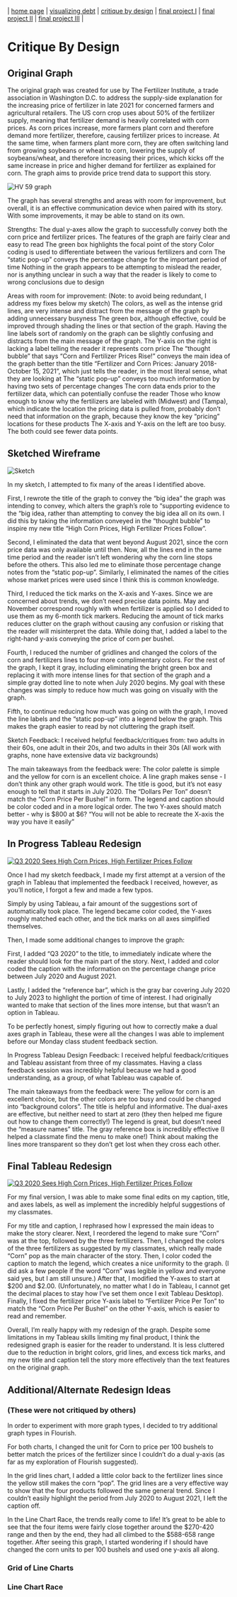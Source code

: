 | [home page](https://mvroomen.github.io/portfolio/) | [visualizing debt](visualizing-government-debt) | [critique by design](critique-by-design) | [final project I](final-project-part-one) | [final project II](final-project-part-two) | [final project III](final-project-part-three) |

# Critique By Design

## Original Graph

The original graph was created for use by The Fertilizer Institute, a trade association in Washington D.C. to address the supply-side explanation for the increasing price of fertilizer in late 2021 for concerned farmers and agricultural retailers.  The US corn crop uses about 50% of the fertilizer supply, meaning that fertilizer demand is heavily correlated with corn prices.  As corn prices increase, more farmers plant corn and therefore demand more fertilizer, therefore, causing fertilizer prices to increase.  At the same time, when farmers plant more corn, they are often switching land from growing soybeans or wheat to corn, lowering the supply of soybeans/wheat, and therefore increasing their prices, which kicks off the same increase in price and higher demand for fertilizer as explained for corn.  The graph aims to provide price trend data to support this story.

![HV 59 graph](https://user-images.githubusercontent.com/123427692/216985221-0fd15825-5856-4e0d-95d4-864496dc703c.png)

The graph has several strengths and areas with room for improvement, but overall, it is an effective communication device when paired with its story.  With some improvements, it may be able to stand on its own.

Strengths:
The dual y-axes allow the graph to successfully convey both the corn price and fertilizer prices.
The features of the graph are fairly clear and easy to read
The green box highlights the focal point of the story
Color coding is used to differentiate between the various fertilizers and corn
The “static pop-up” conveys the percentage change for the important period of time
Nothing in the graph appears to be attempting to mislead the reader, nor is anything unclear in such a way that the reader is likely to come to wrong conclusions due to design

Areas with room for improvement:
(Note: to avoid being redundant, I address my fixes below my sketch)
The colors, as well as the intense grid lines, are very intense and distract from the message of the graph by adding unnecessary busyness
The green box, although effective, could be improved through shading the lines or that section of the graph.
Having the line labels sort of randomly on the graph can be slightly confusing and distracts from the main message of the graph.
The Y-axis on the right is lacking a label telling the reader it represents corn price
The “thought bubble” that says “Corn and Fertilizer Prices Rise!” conveys the main idea of the graph better than the title “Fertilizer and Corn Prices: January 2018-October 15, 2021”, which just tells the reader, in the most literal sense, what they are looking at
The “static pop-up” conveys too much information by having two sets of percentage changes
The corn data ends prior to the fertilizer data, which can potentially confuse the reader
Those who know enough to know why the fertilizers are labeled with (Midwest) and (Tampa), which indicate the location the pricing data is pulled from, probably don’t need that information on the graph, because they know the key “pricing” locations for these products
The X-axis and Y-axis on the left are too busy.  The both could see fewer data points.

## Sketched Wireframe
![Sketch](https://user-images.githubusercontent.com/123427692/217418937-2ee87a59-6439-49ae-9e9e-6ca89346ef2a.jpg)

In my sketch, I attempted to fix many of the areas I identified above.  

First, I rewrote the title of the graph to convey the “big idea” the graph was intending to convey, which alters the graph’s role to “supporting evidence to the “big idea, rather than attempting to convey the big idea all on its own.  I did this by taking the information conveyed in the “thought bubble” to inspire my new title “High Corn Prices, High Fertilizer Prices Follow”.

Second, I eliminated the data that went beyond August 2021, since the corn price data was only available until then.  Now, all the lines end in the same time period and the reader isn’t left wondering why the corn line stops before the others.  This also led me to eliminate those percentage change notes from the “static pop-up”.  Similarly, I eliminated the names of the cities whose market prices were used since I think this is common knowledge.

Third, I reduced the tick marks on the X-axis and Y-axes.  Since we are concerned about trends, we don’t need precise data points.  May and November correspond roughly with when fertilizer is applied so I decided to use them as my 6-month tick markers.  Reducing the amount of tick marks reduces clutter on the graph without causing any confusion or risking that the reader will misinterpret the data.  While doing that, I added a label to the right-hand y-axis conveying the price of corn per bushel.

Fourth, I reduced the number of gridlines and changed the colors of the corn and fertilizers lines to four more complimentary colors.  For the rest of the graph, I kept it gray, including eliminating the bright green box and replacing it with more intense lines for that section of the graph and a simple gray dotted line to note when July 2020 begins.  My goal with these changes was simply to reduce how much was going on visually with the graph.

Fifth, to continue reducing how much was going on with the graph, I moved the line labels and the “static pop-up”  into a legend below the graph.  This makes the graph easier to read by not cluttering the graph itself.

Sketch Feedback:
I received helpful feedback/critiques from: two adults in their 60s, one adult in their 20s, and two adults in their 30s  (All work with graphs, none have extensive data viz backgrounds)

The main takeaways from the feedback were:
The color palette is simple and the yellow for corn is an excellent choice.
A line graph makes sense - I don’t think any other graph would work.
The title is good, but it’s not easy enough to tell that it starts in July 2020.
The “Dollars Per Ton” doesn’t match the “Corn Price Per Bushel” in form.
The legend and caption should be color coded and in a more logical order.
The two Y-axes should match better - why is $800 at $6?
“You will not be able to recreate the X-axis the way you have it easily”

## In Progress Tableau Redesign
<div class='tableauPlaceholder' id='viz1675690325588' style='position: relative'><noscript><a href='#'><img alt='Q3 2020 Sees High Corn Prices, High Fertilizer Prices Follow ' src='https:&#47;&#47;public.tableau.com&#47;static&#47;images&#47;In&#47;Inprogress-CritiquebyDesignGraph&#47;Sheet1&#47;1_rss.png' style='border: none' /></a></noscript><object class='tableauViz'  style='display:none;'><param name='host_url' value='https%3A%2F%2Fpublic.tableau.com%2F' /> <param name='embed_code_version' value='3' /> <param name='site_root' value='' /><param name='name' value='Inprogress-CritiquebyDesignGraph&#47;Sheet1' /><param name='tabs' value='no' /><param name='toolbar' value='yes' /><param name='static_image' value='https:&#47;&#47;public.tableau.com&#47;static&#47;images&#47;In&#47;Inprogress-CritiquebyDesignGraph&#47;Sheet1&#47;1.png' /> <param name='animate_transition' value='yes' /><param name='display_static_image' value='yes' /><param name='display_spinner' value='yes' /><param name='display_overlay' value='yes' /><param name='display_count' value='yes' /><param name='language' value='en-US' /><param name='filter' value='publish=yes' /></object></div>                
<script type='text/javascript'>                    
  var divElement = document.getElementById('viz1675690325588');                    
  var vizElement = divElement.getElementsByTagName('object')[0];                    
  vizElement.style.width='100%';vizElement.style.height=(divElement.offsetWidth*0.75)+'px';                    
  var scriptElement = document.createElement('script');                    
  scriptElement.src = 'https://public.tableau.com/javascripts/api/viz_v1.js';                    
  vizElement.parentNode.insertBefore(scriptElement, vizElement);                
</script>

Once I had my sketch feedback, I made my first attempt at a version of the graph in Tableau that implemented the feedback I received, however, as you’ll notice, I forgot a few and made a few typos.

Simply by using Tableau, a fair amount of the suggestions sort of automatically took place.  The legend became color coded, the Y-axes roughly matched each other, and the tick marks on all axes simplified themselves.

Then, I made some additional changes to improve the graph:

First, I added “Q3 2020” to the title, to immediately indicate where the reader should look for the main part of the story.  Next, I added and color coded the caption with the information on the percentage change price between July 2020 and August 2021.

Lastly, I added the “reference bar”, which is the gray bar covering July 2020 to July 2023 to highlight the portion of time of interest.  I had originally wanted to make that section of the lines more intense, but that wasn’t an option in Tableau.

To be perfectly honest, simply figuring out how to correctly make a dual axes graph in Tableau, these were all the changes I was able to implement before our Monday class student feedback section.

In Progress Tableau Design Feedback:
I received helpful feedback/critiques and Tableau assistant from three of my classmates.  Having a class feedback session was incredibly helpful because we had a good understanding, as a group, of what Tableau was capable of.

The main takeaways from the feedback were:
The yellow for corn is an excellent choice, but the other colors are too busy and could be changed into “background colors”.
The title is helpful and informative.
The dual-axes are effective, but neither need to start at zero (they then helped me figure out how to change them correctly!)
The legend is great, but doesn’t need the “measure names” title.
The gray reference box is incredibly effective (I helped a classmate find the menu to make one!)
Think about making the lines more transparent so they don’t get lost when they cross each other.

## Final Tableau Redesign
<div class='tableauPlaceholder' id='viz1675826340324' style='position: relative'><noscript><a href='#'><img alt='Q3 2020 Sees High Corn Prices, High Fertilizer Prices Follow ' src='https:&#47;&#47;public.tableau.com&#47;static&#47;images&#47;Fi&#47;Final-CritiquebyDesignGraph&#47;Sheet1&#47;1_rss.png' style='border: none' /></a></noscript><object class='tableauViz'  style='display:none;'><param name='host_url' value='https%3A%2F%2Fpublic.tableau.com%2F' /> <param name='embed_code_version' value='3' /> <param name='site_root' value='' /><param name='name' value='Final-CritiquebyDesignGraph&#47;Sheet1' /><param name='tabs' value='no' /><param name='toolbar' value='yes' /><param name='static_image' value='https:&#47;&#47;public.tableau.com&#47;static&#47;images&#47;Fi&#47;Final-CritiquebyDesignGraph&#47;Sheet1&#47;1.png' /> <param name='animate_transition' value='yes' /><param name='display_static_image' value='yes' /><param name='display_spinner' value='yes' /><param name='display_overlay' value='yes' /><param name='display_count' value='yes' /><param name='language' value='en-US' /><param name='filter' value='publish=yes' /></object></div>                
<script type='text/javascript'>                    
  var divElement = document.getElementById('viz1675826340324');                    
  var vizElement = divElement.getElementsByTagName('object')[0];                    
  vizElement.style.width='100%';vizElement.style.height=(divElement.offsetWidth*0.75)+'px';                    
  var scriptElement = document.createElement('script');                    
  scriptElement.src = 'https://public.tableau.com/javascripts/api/viz_v1.js';                    
  vizElement.parentNode.insertBefore(scriptElement, vizElement);                
</script>

For my final version, I was able to make some final edits on my caption, title, and axes labels, as well as implement the incredibly helpful suggestions of my classmates.

For my title and caption, I rephrased how I expressed the main ideas to make the story clearer.
Next, I reordered the legend to make sure “Corn” was at the top, followed by the three fertilizers.
Then, I changed the colors of the three fertilizers as suggested by my classmates, which really made “Corn” pop as the main character of the story.
Then, I color coded the caption to match the legend, which creates a nice uniformity to the graph.  (I did ask a few people if the word “Corn” was legible in yellow and everyone said yes, but I am still unsure.)
After that, I modified the Y-axes to start at $200 and $2.00.  (Unfortunately, no matter what I do in Tableau, I cannot get the decimal places to stay how I’ve set them once I exit Tableau Desktop).
Finally, I fixed the fertilizer price Y-axis label to “Fertilizer Price Per Ton” to match the “Corn Price Per Bushel” on the other Y-axis, which is easier to read and remember.

Overall, I’m really happy with my redesign of the graph.  Despite some limitations in my Tableau skills limiting my final product, I think the redesigned graph is easier for the reader to understand.  It is less cluttered due to the reduction in bright colors, grid lines, and excess tick marks, and my new title and caption tell the story more effectively than the text features on the original graph. 

## Additional/Alternate Redesign Ideas
### (These were not critiqued by others)

In order to experiment with more graph types, I decided to try additional graph types in Flourish.  

For both charts, I changed the unit for Corn to price per 100 bushels to better match the prices of the fertilizer since I couldn’t do a dual y-axis (as far as my exploration of Flourish suggested).

In the grid lines chart, I added a little color back to the fertilizer lines since the yellow still makes the corn “pop”.  The grid lines are a very effective way to show that the four products followed the same general trend.  Since I couldn’t easily highlight the period from July 2020 to August 2021, I left the caption off.

In the Line Chart Race, the trends really come to life!  It’s great to be able to see that the four items were fairly close together around the $270-420 range and then by the end, they had all climbed to the $588-658 range together.  After seeing this graph, I started wondering if I should have changed the corn units to per 100 bushels and used one y-axis all along.

### Grid of Line Charts

<div class="flourish-embed flourish-chart" data-src="visualisation/12680859"><script src="https://public.flourish.studio/resources/embed.js"></script></div>

### Line Chart Race 

<div class="flourish-embed flourish-chart" data-src="visualisation/12680631"><script src="https://public.flourish.studio/resources/embed.js"></script></div>
